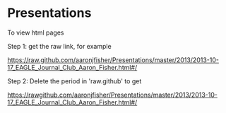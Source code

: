 Presentations
=============

To view html pages

Step 1: get the raw link, for example

https://raw.github.com/aaronjfisher/Presentations/master/2013/2013-10-17_EAGLE_Journal_Club_Aaron_Fisher.html#/

Step 2: Delete the period in 'raw.github' to get

https://rawgithub.com/aaronjfisher/Presentations/master/2013/2013-10-17_EAGLE_Journal_Club_Aaron_Fisher.html#/
